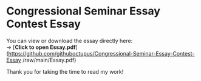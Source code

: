 # Congressional Seminar Essay Contest Essay

You can view or download the essay directly here:  
-> [**Click to open Essay.pdf**](https://github.com/githuboctupus/Congressional-Seminar-Essay-Contest-Essay
/raw/main/Essay.pdf)

Thank you for taking the time to read my work!
